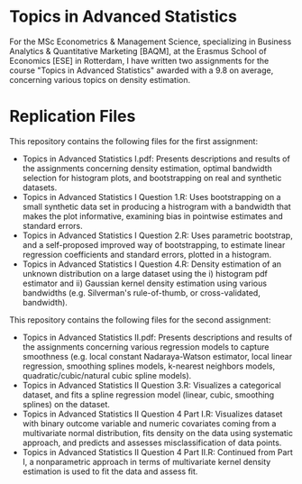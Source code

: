 # Topics in Advanced Statistics

For the MSc Econometrics & Management Science, specializing in Business Analytics & Quantitative Marketing [BAQM], at the Erasmus School of Economics [ESE] in Rotterdam, I have written two assignments for the course "Topics in Advanced Statistics" awarded with a 9.8 on average, concerning various topics on density estimation.

# Replication Files

This repository contains the following files for the first assignment:
- Topics in Advanced Statistics I.pdf: Presents descriptions and results of the assignments concerning density estimation, optimal bandwidth selection for histogram plots, and bootstrapping on real and synthetic datasets.
- Topics in Advanced Statistics I Question 1.R: Uses bootstrapping on a small synthetic data set in producing a histrogram with a bandwidth that makes the plot informative, examining bias in pointwise estimates and standard errors.
- Topics in Advanced Statistics I Question 2.R: Uses parametric bootstrap, and a self-proposed improved way of bootstrapping, to estimate linear regression coefficients and standard errors, plotted in a histogram.
- Topics in Advanced Statistics I Question 4.R: Density estimation of an unknown distribution on a large dataset using the i) histogram pdf estimator and ii) Gaussian kernel density estimation using various bandwidths (e.g. Silverman's rule-of-thumb, or cross-validated, bandwidth).

This repository contains the following files for the second assignment:
- Topics in Advanced Statistics II.pdf: Presents descriptions and results of the assignments concerning various regression models to capture smoothness (e.g. local constant Nadaraya-Watson estimator, local linear regression, smoothing splines models, k-nearest neighbors models, quadratic/cubic/natural cubic spline models).
- Topics in Advanced Statistics II Question 3.R: Visualizes a categorical dataset, and fits a spline regression model (linear, cubic, smoothing splines) on the dataset.
- Topics in Advanced Statistics II Question 4 Part I.R: Visualizes dataset with binary outcome variable and numeric covariates coming from a multivariate normal distribution, fits density on the data using systematic approach, and predicts and assesses misclassification of data points.
- Topics in Advanced Statistics II Question 4 Part II.R: Continued from Part I, a nonparametric approach in terms of multivariate kernel density estimation is used to fit the data and assess fit.
